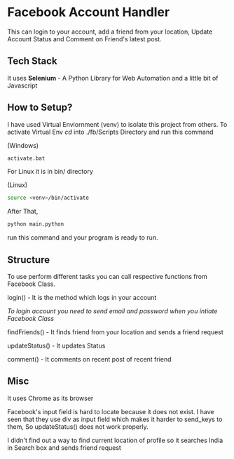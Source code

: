 # Facebook Account Handler

This can login to your account, add a friend from your location, Update Account Status and Comment on Friend's latest post.

## Tech Stack

It uses **Selenium** - A Python Library for Web Automation and a little bit of Javascript

## How to Setup?

I have used Virtual Enviornment (venv) to isolate this project from others.
To activate Virtual Env *cd* into ./fb/Scripts Directory and run this command

(Windows)
```bash
activate.bat
``` 

For Linux it is in bin/ directory

(Linux)
```bash
source <venv>/bin/activate
```

After That, 

```bash
python main.python
```
run this command and your program is ready to run.

## Structure

To use perform different tasks you can call respective functions from Facebook Class.

login() - It is the method which logs in your account

*To login account you need to send email and password when you intiate Facebook Class*

findFriends() - It finds friend from your location and sends a friend request

updateStatus() - It updates Status

comment() - It comments on recent post of recent friend

## Misc

It uses Chrome as its browser

Facebook's input field is hard to locate because it does not exist. I have seen that they use div as input field which makes it harder to send_keys to them, So updateStatus() does not work properly.

I didn't find out a way to find current location of profile so it searches India in Search box and sends friend request